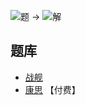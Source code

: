 ![题](https://www.conceptispuzzles.com/zh/picture/11/1365.gif) ->
![解](https://www.conceptispuzzles.com/zh/picture/11/1366.gif)

## 题库
- [战舰](https://cn.puzzle-battleships.com/)
- [康思](https://www.conceptispuzzles.com/zh/index.aspx?uri=puzzle/battleships) 【付费】